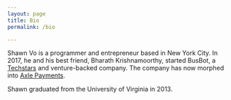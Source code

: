```yaml
---
layout: page
title: Bio
permalink: /bio

---
```


Shawn Vo is a programmer and entrepreneur based in New York City. In 2017, he and his best friend,
Bharath Krishnamoorthy, started BusBot, a [Techstars](https://www.techstars.com/) and
venture-backed company. The company has now morphed into [Axle Payments](https://www.axlepayments.com).

Shawn graduated from the University of Virginia in 2013.

